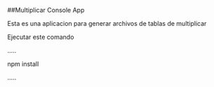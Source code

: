 ##Multiplicar Console App

Esta es una aplicacion para generar archivos de tablas de multiplicar


Ejecutar este comando

.....

npm install

.....